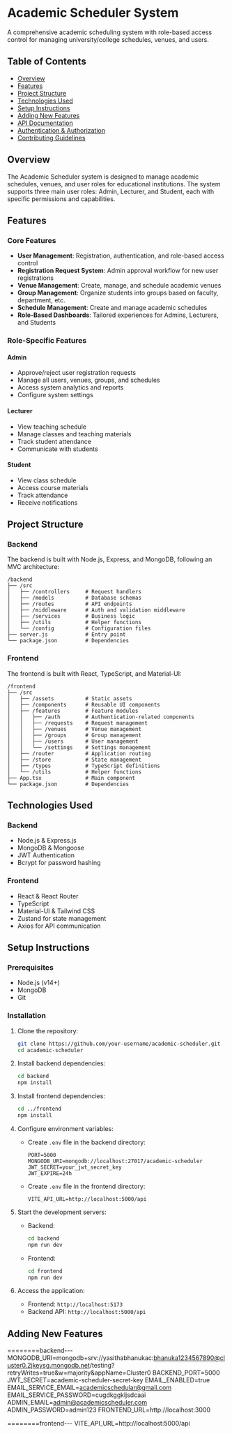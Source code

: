 # Academic Scheduler System

A comprehensive academic scheduling system with role-based access control for managing university/college schedules, venues, and users.

## Table of Contents

- [Overview](#overview)
- [Features](#features)
- [Project Structure](#project-structure)
- [Technologies Used](#technologies-used)
- [Setup Instructions](#setup-instructions)
- [Adding New Features](#adding-new-features)
- [API Documentation](#api-documentation)
- [Authentication & Authorization](#authentication--authorization)
- [Contributing Guidelines](#contributing-guidelines)

## Overview

The Academic Scheduler system is designed to manage academic schedules, venues, and user roles for educational institutions. The system supports three main user roles: Admin, Lecturer, and Student, each with specific permissions and capabilities.

## Features

### Core Features

- **User Management**: Registration, authentication, and role-based access control
- **Registration Request System**: Admin approval workflow for new user registrations
- **Venue Management**: Create, manage, and schedule academic venues
- **Group Management**: Organize students into groups based on faculty, department, etc.
- **Schedule Management**: Create and manage academic schedules
- **Role-Based Dashboards**: Tailored experiences for Admins, Lecturers, and Students

### Role-Specific Features

#### Admin
- Approve/reject user registration requests
- Manage all users, venues, groups, and schedules
- Access system analytics and reports
- Configure system settings

#### Lecturer
- View teaching schedule
- Manage classes and teaching materials
- Track student attendance
- Communicate with students

#### Student
- View class schedule
- Access course materials
- Track attendance
- Receive notifications

## Project Structure

### Backend

The backend is built with Node.js, Express, and MongoDB, following an MVC architecture:

```
/backend
├── /src
│   ├── /controllers     # Request handlers
│   ├── /models          # Database schemas
│   ├── /routes          # API endpoints
│   ├── /middleware      # Auth and validation middleware
│   ├── /services        # Business logic
│   ├── /utils           # Helper functions
│   └── /config          # Configuration files
├── server.js            # Entry point
└── package.json         # Dependencies
```

### Frontend

The frontend is built with React, TypeScript, and Material-UI:

```
/frontend
├── /src
│   ├── /assets          # Static assets
│   ├── /components      # Reusable UI components
│   ├── /features        # Feature modules
│   │   ├── /auth        # Authentication-related components
│   │   ├── /requests    # Request management
│   │   ├── /venues      # Venue management
│   │   ├── /groups      # Group management
│   │   ├── /users       # User management
│   │   └── /settings    # Settings management
│   ├── /router          # Application routing
│   ├── /store           # State management
│   ├── /types           # TypeScript definitions
│   └── /utils           # Helper functions
├── App.tsx              # Main component
└── package.json         # Dependencies
```

## Technologies Used

### Backend
- Node.js & Express.js
- MongoDB & Mongoose
- JWT Authentication
- Bcrypt for password hashing

### Frontend
- React & React Router
- TypeScript
- Material-UI & Tailwind CSS
- Zustand for state management
- Axios for API communication

## Setup Instructions

### Prerequisites

- Node.js (v14+)
- MongoDB
- Git

### Installation

1. Clone the repository:
   ```bash
   git clone https://github.com/your-username/academic-scheduler.git
   cd academic-scheduler
   ```

2. Install backend dependencies:
   ```bash
   cd backend
   npm install
   ```

3. Install frontend dependencies:
   ```bash
   cd ../frontend
   npm install
   ```

4. Configure environment variables:
   - Create `.env` file in the backend directory:
     ```
     PORT=5000
     MONGODB_URI=mongodb://localhost:27017/academic-scheduler
     JWT_SECRET=your_jwt_secret_key
     JWT_EXPIRE=24h
     ```
   - Create `.env` file in the frontend directory:
     ```
     VITE_API_URL=http://localhost:5000/api
     ```

5. Start the development servers:
   - Backend:
     ```bash
     cd backend
     npm run dev
     ```
   - Frontend:
     ```bash
     cd frontend
     npm run dev
     ```

6. Access the application:
   - Frontend: `http://localhost:5173`
   - Backend API: `http://localhost:5000/api`

## Adding New Features

========backend---
MONGODB_URI=mongodb+srv://yasithabhanukac:bhanuka1234567890@cluster0.2jkeysg.mongodb.net/testing?retryWrites=true&w=majority&appName=Cluster0
BACKEND_PORT=5000
JWT_SECRET=academic-scheduler-secret-key
EMAIL_ENABLED=true
EMAIL_SERVICE_EMAIL=academicschedular@gmail.com
EMAIL_SERVICE_PASSWORD=cugdkggkljsdcaai
ADMIN_EMAIL=admin@academicscheduler.com
ADMIN_PASSWORD=admin123
FRONTEND_URL=http://localhost:3000

========frontend---
VITE_API_URL=http://localhost:5000/api
